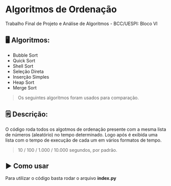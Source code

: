 # Algoritmos de Ordenação
Trabalho Final de Projeto e Análise de Algoritmos - BCC/UESPI: Bloco VI

## 🖥️ Algoritmos:
- Bubble Sort
- Quick Sort
- Shell Sort
- Seleção Direta
- Inserção Simples
- Heap Sort
- Merge Sort
> Os seguintes algoritmos foram usados para comparação.

## 🗒️ Descrição:
O código roda todos os algotmos de ordenação presente com a mesma lista de números (aleatório) no tempo determinado. Logo após é exibida uma lista com  o tempo de execução de cada um em vários formatos de tempo.
> 10 / 100 / 1.000 / 10.000 segundos, por padrão.

## ▶️ Como usar
Para utilizar o código basta rodar o arquivo <strong>index.py</strong>
